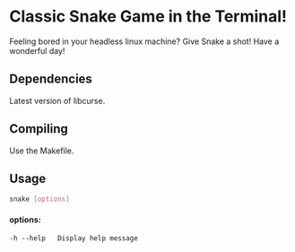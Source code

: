 # Classic Snake Game in the Terminal!

Feeling bored in your headless linux machine? Give Snake a shot! Have a wonderful day!

## Dependencies

Latest version of libcurse.

## Compiling

Use the Makefile.

## Usage

```bash
snake [options]
```

#### options:
```
-h --help   Display help message

```
